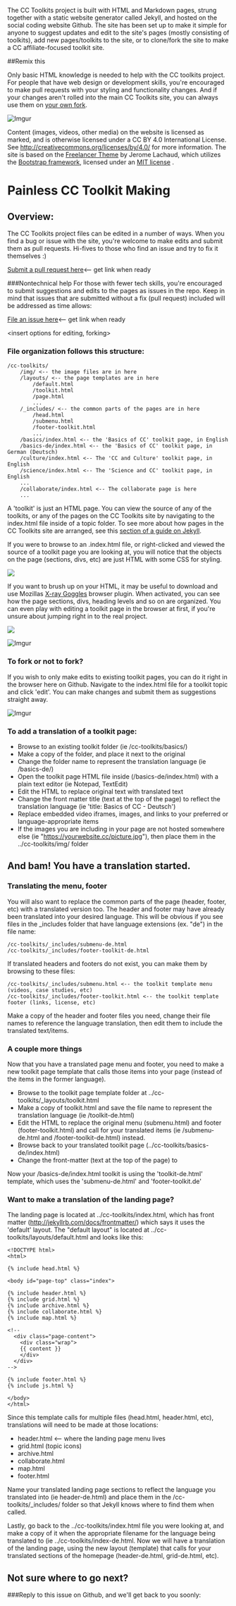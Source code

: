 The CC Toolkits project is built with HTML and Markdown pages, strung together with a static website generator called Jekyll, and hosted on the social coding website Github. The site has been set up to make it simple for anyone to suggest updates and edit to the site's pages (mostly consisting of toolkits), add new pages/toolkits to the site, or to clone/fork the site to make a CC affiliate-focused toolkit site.

##Remix this

Only basic HTML knowledge is needed to help with the CC toolkits project. For people that have web design or development skills, you're encouraged to make pull requests with your styling and functionality changes. And if your changes aren't rolled into the main CC Toolkits site, you can always use them on [your own fork](https://help.github.com/articles/fork-a-repo/).

![Imgur](http://i.imgur.com/sLOIBgCl.png)

Content (images, videos, other media) on the website is licensed as marked, and is otherwise licensed under a CC BY 4.0 International License. See http://creativecommons.org/licenses/by/4.0/ for more information. The site is based on the [Freelancer Theme](https://github.com/jeromelachaud/freelancer-theme) by Jerome Lachaud, which utilizes the [Bootstrap framework](http://getbootstrap.com/), licensed under an [MIT license](https://github.com/twbs/bootstrap/blob/master/LICENSE) .

# Painless CC Toolkit Making

## Overview:

The CC Toolkits project files can be edited in a number of ways. When you find a bug or issue with the site, you're welcome to make edits and submit them as pull requests. Hi-fives to those who find an issue and try to fix it themselves :)

[Submit a pull request here](#)<-- get link when ready

###Nontechnical help
For those with fewer tech skills, you're encouraged to submit suggestions and edits to the pages as issues in the repo. Keep in mind that issues that are submitted without a fix (pull request) included will be addressed as time allows:

[File an issue here](#)<-- get link when ready

<insert options for editing, forking>

### File organization follows this structure:

	/cc-toolkits/
		/img/ <-- the image files are in here
		/layouts/ <-- the page templates are in here
			/default.html
			/toolkit.html
			/page.html
			...
		/_includes/ <-- the common parts of the pages are in here
			/head.html
			/submenu.html
			/footer-toolkit.html
			...
		/basics/index.html <-- the 'Basics of CC' toolkit page, in English
		/basics-de/index.html <-- the 'Basics of CC' toolkit page, in German (Deutsch)
		/culture/index.html <-- The 'CC and Culture' toolkit page, in English
		/science/index.html <-- The 'Science and CC' toolkit page, in English
		...
		/collaborate/index.html <-- The collaborate page is here
		...

A 'toolkit' is just an HTML page. You can view the source of any of the toolkits, or any of the pages on the CC Toolkits site by navigating to the index.html file inside of a topic folder. To see more about how pages in the CC Toolkits site are arranged, see this [section of a guide on Jekyll](http://jekyllrb.com/docs/pages/#named-html-files).

If you were to browse to an .index.html file, or right-clicked and viewed the source of a toolkit page you are looking at, you will notice that the objects on the page (sections, divs, etc) are just HTML with some CSS for styling.

![](http://i.imgur.com/BBqoxhsl.png)

If you want to brush up on your HTML, it may be useful to download and use Mozillas [X-ray Goggles](https://goggles.webmaker.org/) browser plugin. When activated, you can see how the page sections, divs, heading levels and so on are organized. You can even play with editing a toolkit page in the browser at first, if you're unsure about jumping right in to the real project.

![](http://i.imgur.com/xAzJg28l.png)

![Imgur](http://i.imgur.com/KuEw3c5l.png)

### To fork or not to fork?

If you wish to only make edits to existing toolkit pages, you can do it right in the browser here on Github. Navigate to the index.html file for a toolkit topic and click 'edit'. You can make changes and submit them as suggestions straight away.

![Imgur](http://i.imgur.com/Z0wmmIBl.png)

### To add a translation of a toolkit page:

- Browse to an existing toolkit folder (ie /cc-toolkits/basics/)
- Make a copy of the folder, and place it next to the original
- Change the folder name to represent the translation language (ie /basics-de/)
- Open the toolkit page HTML file inside (/basics-de/index.html) with a plain text editor (ie Notepad, TextEdit)
- Edit the HTML to replace original text with translated text
- Change the front matter title (text at the top of the page) to reflect the translation language (ie 'title: Basics of CC - Deutsch')
- Replace embedded video iframes, images, and links to your preferred or language-appropriate items
- If the images you are including in your page are not hosted somewhere else (ie "https://yourwebsite.cc/picture.jpg"), then place them in the ../cc-toolkits/img/ folder

## And bam! You have a translation started.

### Translating the menu, footer

You will also want to replace the common parts of the page (header, footer, etc) with a translated version too. The header and footer may have already been translated into your desired language. This will be obvious if you see files in the _includes folder that have language extensions (ex. "de") in the file name:

	/cc-toolkits/_includes/submenu-de.html
	/cc-toolkits/_includes/footer-toolkit-de.html

If translated headers and footers do not exist, you can make them by browsing to these files:

	/cc-toolkits/_includes/submenu.html <-- the toolkit template menu (videos, case studies, etc)
	/cc-toolkits/_includes/footer-toolkit.html <-- the toolkit template footer (links, license, etc)

Make a copy of the header and footer files you need, change their file names to reference the language translation, then edit them to include the translated text/items.

### A couple more things

Now that you have a translated page menu and footer, you need to make a new toolkit page template that calls those items into your page (instead of the items in the former language).

- Browse to the toolkit page template folder at ../cc-toolkits/_layouts/toolkit.html
- Make a copy of toolkit.html and save the file name to represent the translation language (ie /toolkit-de.html)
- Edit the HTML to replace the original menu (submenu.html) and footer (footer-toolkit.html) and call for your translated items (ie /submenu-de.html and /footer-toolkit-de.html) instead.
- Browse back to your translated toolkit page (../cc-toolkits/basics-de/index.html)
- Change the front-matter (text at the top of the page) to 

Now your /basics-de/index.html toolkit is using the 'toolkit-de.html' template, which uses the 'submenu-de.html' and 'footer-toolkit.de'

### Want to make a translation of the landing page?

The landing page is located at ../cc-toolkits/index.html, which has front matter (http://jekyllrb.com/docs/frontmatter/) which says it uses the 'default' layout. The "default layout" is located at ../cc-toolkits/layouts/default.html and looks like this:

	<!DOCTYPE html>
	<html>

  	{% include head.html %}

    <body id="page-top" class="index">

    {% include header.html %}
    {% include grid.html %}
	{% include archive.html %}
	{% include collaborate.html %}
    {% include map.html %}

    <!--
      <div class="page-content">
        <div class="wrap">
        {{ content }}
        </div>
      </div>
    -->

    {% include footer.html %}
    {% include js.html %}

    </body>
	</html>

Since this template calls for multiple files (head.html, header.html, etc), translations will need to be made at those locations:

- header.html <-- where the landing page menu lives
- grid.html (topic icons)
- archive.html
- collaborate.html
- map.html
- footer.html

Name your translated landing page sections to reflect the language you translated into (ie header-de.html) and place them in the /cc-toolkits/_includes/ folder so that Jekyll knows where to find them when called.

Lastly, go back to the ../cc-toolkits/index.html file you were looking at, and make a copy of it when the appropriate filename for the language being translated to (ie ../cc-toolkits/index-de.html. Now we will have a translation of the landing page, using the new layout (template) that calls for your translated sections of the homepage (header-de.html, grid-de.html, etc).

## Not sure where to go next?
###Reply to this issue on Github, and we'll get back to you soonly:

<insert issue thread link>
